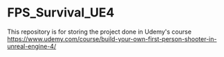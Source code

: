 # FPS_Survival_UE4
This repository is for storing the project done in Udemy's course https://www.udemy.com/course/build-your-own-first-person-shooter-in-unreal-engine-4/
